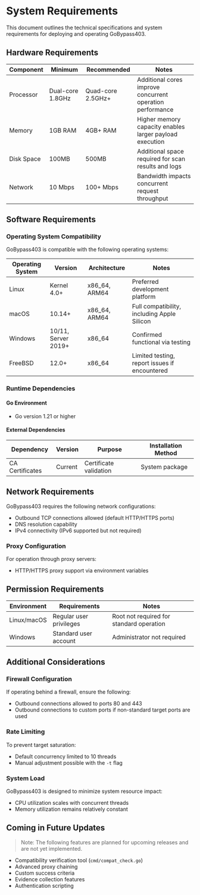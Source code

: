 # System Requirements

This document outlines the technical specifications and system requirements for deploying and operating GoBypass403.

## Hardware Requirements

| Component | Minimum | Recommended | Notes |
|-----------|---------|-------------|-------|
| Processor | Dual-core 1.8GHz | Quad-core 2.5GHz+ | Additional cores improve concurrent operation performance |
| Memory | 1GB RAM | 4GB+ RAM | Higher memory capacity enables larger payload execution |
| Disk Space | 100MB | 500MB | Additional space required for scan results and logs |
| Network | 10 Mbps | 100+ Mbps | Bandwidth impacts concurrent request throughput |

## Software Requirements

### Operating System Compatibility

GoBypass403 is compatible with the following operating systems:

| Operating System | Version | Architecture | Notes |
|-----------------|---------|--------------|-------|
| Linux | Kernel 4.0+ | x86_64, ARM64 | Preferred development platform |
| macOS | 10.14+ | x86_64, ARM64 | Full compatibility, including Apple Silicon |
| Windows | 10/11, Server 2019+ | x86_64 | Confirmed functional via testing |
| FreeBSD | 12.0+ | x86_64 | Limited testing, report issues if encountered |

### Runtime Dependencies

#### Go Environment

- Go version 1.21 or higher

#### External Dependencies

| Dependency | Version | Purpose | Installation Method |
|------------|---------|---------|---------------------|
| CA Certificates | Current | Certificate validation | System package |

## Network Requirements

GoBypass403 requires the following network configurations:

- Outbound TCP connections allowed (default HTTP/HTTPS ports)
- DNS resolution capability
- IPv4 connectivity (IPv6 supported but not required)

### Proxy Configuration

For operation through proxy servers:

- HTTP/HTTPS proxy support via environment variables

## Permission Requirements

| Environment | Requirements | Notes |
|-------------|--------------|-------|
| Linux/macOS | Regular user privileges | Root not required for standard operation |
| Windows | Standard user account | Administrator not required |

## Additional Considerations

### Firewall Configuration

If operating behind a firewall, ensure the following:

- Outbound connections allowed to ports 80 and 443
- Outbound connections to custom ports if non-standard target ports are used

### Rate Limiting

To prevent target saturation:

- Default concurrency limited to 10 threads
- Manual adjustment possible with the `-t` flag

### System Load

GoBypass403 is designed to minimize system resource impact:

- CPU utilization scales with concurrent threads
- Memory utilization remains relatively constant

## Coming in Future Updates

> Note: The following features are planned for upcoming releases and are not yet implemented.

- Compatibility verification tool (`cmd/compat_check.go`)
- Advanced proxy chaining
- Custom success criteria
- Evidence collection features
- Authentication scripting 